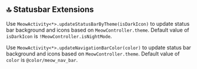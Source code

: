 ## 🔝 Statusbar Extensions

Use `MeowActivity<*>.updateStatusBarByTheme(isDarkIcon)` to update status bar background and icons based on `MeowController.theme`. Default value of `isDarkIcon` is `!MeowController.isNightMode`. 

Use `MeowActivity<*>.updateNavigationBarColor(color)` to update status bar background and icons based on `MeowController.theme`. Default value of `color` is `@color/meow_nav_bar`. 
